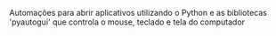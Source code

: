 Automações para abrir aplicativos utilizando o Python e as bibliotecas 'pyautogui' que controla o mouse, teclado e tela do computador
